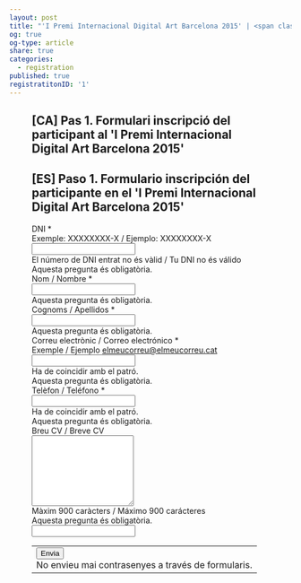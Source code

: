```yaml
---
layout: post
title: "'I Premi Internacional Digital Art Barcelona 2015' | <span class='lang-highlight'>[CA]</span> Formulari inscripció del participant / <span class='lang-highlight'>[ES]</span> Formulario inscripción del participante"
og: true
og-type: article
share: true
categories:
  - registration
published: true
registratitonID: '1'
---
```


<figure class="no-margin margin-bottom-1">
	<div class="padding-artwork-container">
	<h2><span class="lang-highlight">[CA]</span> Pas 1. Formulari inscripció del participant al 'I Premi Internacional Digital Art Barcelona 2015'</h2>
	<h2><span class="lang-highlight">[ES]</span> Paso 1. Formulario inscripción del participante en el 'I Premi Internacional Digital Art Barcelona 2015'</h2>
		<script type="text/javascript">
		   var submitted=false;
		</script>
		<iframe name="hidden_iframe" id="hidden_iframe"
		style="display:none;" onload="if(submitted)
		{window.location='/gracies/';}">
		</iframe>
		<form action="https://docs.google.com/forms/d/1AQjmKHom5-qLRWAHohIRa76OM418GpUVMsi3tqkEIbg/formResponse" method="POST" id="ss-form" target="hidden_iframe" onsubmit="submitted=true;"><ol role="list" class="ss-question-list" style="padding-left: 0">
		<div class="ss-form-question errorbox-good" role="listitem">
		<div dir="ltr" class="ss-item ss-item-required ss-text"><div class="ss-form-entry">
		<label class="ss-q-item-label" for="entry_1198070130"><div class="ss-q-title">DNI
		<label for="itemView.getDomIdToLabel()" aria-label="(Camp obligatori)"></label>
		<span class="ss-required-asterisk" aria-hidden="true">*</span></div>
		<div class="ss-q-help ss-secondary-text" dir="ltr">Exemple: XXXXXXXX-X / Ejemplo: XXXXXXXX-X</div></label>
		<input type="text" name="entry.1198070130" value="" class="ss-q-short" id="entry_1198070130" dir="auto" aria-label="DNI Exemple: XXXXXXXX-X / Ejemplo: XXXXXXXX-X El número de DNI entrat no és vàlid / Tu DNI no és válido" aria-required="true" required="" pattern="(X|\d{1})\d{7}-\D{1}" title="El n&uacute;mero de DNI entrat no &eacute;s v&agrave;lid / Tu DNI no &eacute;s v&aacute;lido">
		<div class="error-message" id="1982493686_errorMessage">El n&uacute;mero de DNI entrat no &eacute;s v&agrave;lid / Tu DNI no &eacute;s v&aacute;lido</div>
		<div class="required-message">Aquesta pregunta és obligatòria.</div>
		</div></div></div> <div class="ss-form-question errorbox-good" role="listitem">
		<div dir="ltr" class="ss-item ss-item-required ss-text"><div class="ss-form-entry">
		<label class="ss-q-item-label" for="entry_618232805"><div class="ss-q-title">Nom / Nombre
		<label for="itemView.getDomIdToLabel()" aria-label="(Camp obligatori)"></label>
		<span class="ss-required-asterisk" aria-hidden="true">*</span></div>
		<div class="ss-q-help ss-secondary-text" dir="ltr"></div></label>
		<input type="text" name="entry.618232805" value="" class="ss-q-short" id="entry_618232805" dir="auto" aria-label="Nom / Nombre  " aria-required="true" required="" title="">
		<div class="error-message" id="281850308_errorMessage"></div>
		<div class="required-message">Aquesta pregunta és obligatòria.</div>
		</div></div></div> <div class="ss-form-question errorbox-good" role="listitem">
		<div dir="ltr" class="ss-item ss-item-required ss-text"><div class="ss-form-entry">
		<label class="ss-q-item-label" for="entry_808183520"><div class="ss-q-title">Cognoms / Apellidos
		<label for="itemView.getDomIdToLabel()" aria-label="(Camp obligatori)"></label>
		<span class="ss-required-asterisk" aria-hidden="true">*</span></div>
		<div class="ss-q-help ss-secondary-text" dir="ltr"></div></label>
		<input type="text" name="entry.808183520" value="" class="ss-q-short" id="entry_808183520" dir="auto" aria-label="Cognoms / Apellidos  " aria-required="true" required="" title="">
		<div class="error-message" id="961683065_errorMessage"></div>
		<div class="required-message">Aquesta pregunta és obligatòria.</div>
		</div></div></div> <div class="ss-form-question errorbox-good" role="listitem">
		<div dir="ltr" class="ss-item ss-item-required ss-text"><div class="ss-form-entry">
		<label class="ss-q-item-label" for="entry_756232391"><div class="ss-q-title">Correu electrònic / Correo electrónico
		<label for="itemView.getDomIdToLabel()" aria-label="(Camp obligatori)"></label>
		<span class="ss-required-asterisk" aria-hidden="true">*</span></div>
		<div class="ss-q-help ss-secondary-text" dir="ltr">Exemple / Ejemplo <a href="mailto:elmeucorreu@elmeucorreu.cat">elmeucorreu@elmeucorreu.cat</a></div></label>
		<input type="text" name="entry.756232391" value="" class="ss-q-short" id="entry_756232391" dir="auto" aria-label="Correu electrònic / Correo electrónico Exemple / Ejemplo elmeucorreu@elmeucorreu.cat Ha de coincidir amb el patró." aria-required="true" required="" pattern="^[_a-z0-9-]+(.[_a-z0-9-]+)*@[a-z0-9-]+(.[a-z0-9-]+)*(.[a-z]{2,3})$" title="Ha de coincidir amb el patr&oacute;.">
		<div class="error-message" id="1446007873_errorMessage">Ha de coincidir amb el patr&oacute;.</div>
		<div class="required-message">Aquesta pregunta és obligatòria.</div>
		</div></div></div> <div class="ss-form-question errorbox-good" role="listitem">
		<div dir="ltr" class="ss-item ss-item-required ss-text"><div class="ss-form-entry">
		<label class="ss-q-item-label" for="entry_1023385200"><div class="ss-q-title">Telèfon / Teléfono
		<label for="itemView.getDomIdToLabel()" aria-label="(Camp obligatori)"></label>
		<span class="ss-required-asterisk" aria-hidden="true">*</span></div>
		<div class="ss-q-help ss-secondary-text" dir="ltr"></div></label>
		<input type="text" name="entry.1023385200" value="" class="ss-q-short" id="entry_1023385200" dir="auto" aria-label="Telèfon / Teléfono  Ha de coincidir amb el patró." aria-required="true" required="" pattern="^[9|6]{1}([\d]{2}[-]*){3}[\d]{2}$" title="Ha de coincidir amb el patr&oacute;.">
		<div class="error-message" id="304145937_errorMessage">Ha de coincidir amb el patr&oacute;.</div>
		<div class="required-message">Aquesta pregunta és obligatòria.</div>
		</div></div></div> <div class="ss-form-question errorbox-good" role="listitem">
		<div dir="ltr" class="ss-item  ss-paragraph-text"><div class="ss-form-entry">
		<label class="ss-q-item-label" for="entry_646784218"><div class="ss-q-title">Breu CV / Breve CV
		</div>
		<div class="ss-q-help ss-secondary-text" dir="ltr"></div></label>
		<textarea name="entry.646784218" rows="8" cols="0" class="ss-q-long" id="entry_646784218" dir="auto" aria-label="Breu CV / Breve CV  Màxim 900 caràcters / Máximo 900 carácteres"></textarea>
		<div class="error-message" id="1856916672_errorMessage">M&agrave;xim 900 car&agrave;cters / M&aacute;ximo 900 car&aacute;cteres</div>
		<div class="required-message">Aquesta pregunta és obligatòria.</div>
		</div></div></div>
		<input type="hidden" name="draftResponse" value="[,,&quot;-9135145655486883977&quot;]
		">
		<input type="hidden" name="pageHistory" value="0">
		<input type="hidden" name="fbzx" value="-9135145655486883977">
	    <div class="ss-form-entry"><label id="ssTestLabel" for="ssTestValue"></label>
	    <input type="text" name="ssTestValue" value="" id="ssTestValue" /></div>
          <div class="ss-item ss-navigate"><table id="navigation-table"><tbody><tr><td class="ss-form-entry goog-inline-block" id="navigation-buttons" dir="ltr">
          <input type="submit" name="submit" value="Envia" id="ss-submit" class="jfk-button jfk-button-action ">
          <div class="ss-password-warning ss-secondary-text">No envieu mai contrasenyes a través de formularis.</div></td>
          </tr></tbody></table></div></ol></form>
	</div>
</figure>